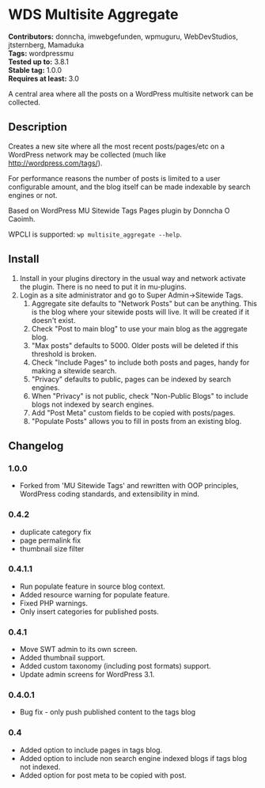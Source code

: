 # WDS Multisite Aggregate #
**Contributors:** donncha, imwebgefunden, wpmuguru, WebDevStudios, jtsternberg, Mamaduka  
**Tags:** wordpressmu  
**Tested up to:** 3.8.1  
**Stable tag:** 1.0.0  
**Requires at least:** 3.0  

A central area where all the posts on a WordPress multisite network can be collected.

## Description ##
Creates a new site where all the most recent posts/pages/etc on a WordPress network may be collected (much like http://wordpress.com/tags/).

For performance reasons the number of posts is limited to a user configurable amount, and the blog itself can be made indexable by search engines or not.

Based on WordPress MU Sitewide Tags Pages plugin by Donncha O Caoimh.

WPCLI is supported:
`wp multisite_aggregate --help`.

## Install ##
1. Install in your plugins directory in the usual way and network activate the plugin. There is no need to put it in mu-plugins.
2. Login as a site administrator and go to Super Admin->Sitewide Tags.
	1. Aggregate site defaults to "Network Posts" but can be anything. This is the blog where your sitewide posts will live. It will be created if it doesn't exist.
	2. Check "Post to main blog" to use your main blog as the aggregate blog.
	3. "Max posts" defaults to 5000. Older posts will be deleted if this threshold is broken.
	4. Check "Include Pages" to include both posts and pages, handy for making a sitewide search.
	5. "Privacy" defaults to public, pages can be indexed by search engines.
	6. When "Privacy" is not public, check "Non-Public Blogs" to include blogs not indexed by search engines.
	7. Add "Post Meta" custom fields to be copied with posts/pages.
	8. "Populate Posts" allows you to fill in posts from an existing blog.

## Changelog ##

### 1.0.0 ###
* Forked from 'MU Sitewide Tags' and rewritten with OOP principles, WordPress coding standards, and extensibility in mind.

### 0.4.2 ###
* duplicate category fix
* page permalink fix
* thumbnail size filter

### 0.4.1.1 ###
* Run populate feature in source blog context.
* Added resource warning for populate feature.
* Fixed PHP warnings.
* Only insert categories for published posts.

### 0.4.1 ###
* Move SWT admin to its own screen.
* Added thumbnail support.
* Added custom taxonomy (including post formats) support.
* Update admin screens for WordPress 3.1.

### 0.4.0.1 ###
* Bug fix - only push published content to the tags blog

### 0.4 ###
* Added option to include pages in tags blog.
* Added option to include non search engine indexed blogs if tags blog not indexed.
* Added option for post meta to be copied with post.
